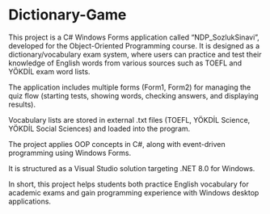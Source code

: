 ﻿# Dictionary-Game
This project is a C# Windows Forms application called “NDP_SozlukSinavi”, developed for the Object-Oriented Programming course. It is designed as a dictionary/vocabulary exam system, where users can practice and test their knowledge of English words from various sources such as TOEFL and YÖKDİL exam word lists.

The application includes multiple forms (Form1, Form2) for managing the quiz flow (starting tests, showing words, checking answers, and displaying results).

Vocabulary lists are stored in external .txt files (TOEFL, YÖKDİL Science, YÖKDİL Social Sciences) and loaded into the program.

The project applies OOP concepts in C#, along with event-driven programming using Windows Forms.

It is structured as a Visual Studio solution targeting .NET 8.0 for Windows.

 In short, this project helps students both practice English vocabulary for academic exams and gain programming experience with Windows desktop applications.
